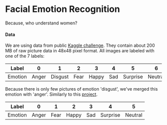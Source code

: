 # Facial Emotion Recognition
Because, who understand women?
#### Data
We are using data from public [Kaggle challenge](https://www.kaggle.com/c/challenges-in-representation-learning-facial-expression-recognition-challenge/data).
They contain about 200 MB of raw picture data in 48x48 pixel format. All images are labeled with one of the 7 labels:

| Label    | 0 | 1 | 2 | 3 | 4 | 5 | 6 |
|:---:|:---:|:---:|:---:|:---:|:---:|:---:|:---:|
| Emotion   | Anger | Disgust | Fear | Happy | Sad | Surprise | Neutral |

Because there is only few pictures of emotion 'disgust', we've merged this emotion with 'anger'. Similarly to this [project](https://github.com/JostineHo/mememoji/blob/master/src/fer2013datagen.py).

| Label    | 0 | 1 | 2 | 3 | 4 | 5 |
|:---:|:---:|:---:|:---:|:---:|:---:|:---:|
| Emotion   | Anger | Fear | Happy | Sad | Surprise | Neutral |

